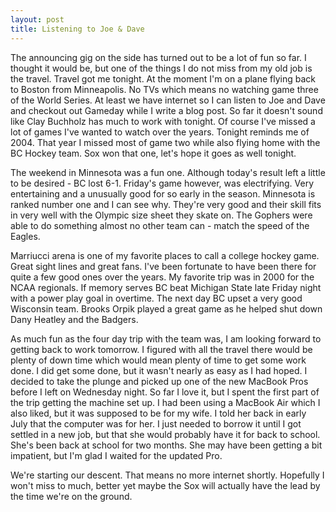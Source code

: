 ```yaml
---
layout: post
title: Listening to Joe & Dave
---
```


The announcing gig on the side has turned out to be a lot of fun so far. I thought it would be, but one of the things I do not miss from my old job is the travel. Travel got me tonight. At the moment I'm on a plane flying back to Boston from Minneapolis. No TVs which means no watching game three of the World Series. At least we have internet so I can listen to Joe and Dave and checkout out Gameday while I write a blog post. So far it doesn't sound like Clay Buchholz has much to work with tonight. Of course I've missed a lot of games I've wanted to watch over the years. Tonight reminds me of 2004. That year I missed most of game two while also flying home with the BC Hockey team. Sox won that one, let's hope it goes as well tonight. 

The weekend in Minnesota was a fun one. Although today's result left a little to be desired - BC lost 6-1. Friday's game however, was electrifying. Very entertaining and a unusually good for so early in the season. Minnesota is ranked number one and I can see why. They're very good and their skill fits in very well with the Olympic size sheet they skate on. The Gophers were able to do something almost no other team can - match the speed of the Eagles.

Marriucci arena is one of my favorite places to call a college hockey game. Great sight lines and great fans. I've been fortunate to have been there for quite a few good ones over the years. My favorite trip was in 2000 for the NCAA regionals. If memory serves BC beat Michigan State late Friday night with a power play goal in overtime. The next day BC upset a very good Wisconsin team. Brooks Orpik played a great game as he helped shut down Dany Heatley and the Badgers. 

As much fun as the four day trip with the team was, I am looking forward to getting back to work tomorrow. I figured with all the travel there would be plenty of down time which would mean plenty of time to get some work done. I did get some done, but it wasn't nearly as easy as I had hoped. I decided to take the plunge and picked up one of the new MacBook Pros before I left on Wednesday night. So far I love it, but I spent the first part of the trip getting the machine set up. I had been using a MacBook Air which I also liked, but it was supposed to be for my wife. I told her back in early July that the computer was for her. I just needed to borrow it until I got settled in a new job, but that she would probably have it for back to school. She's been back at school for two months. She may have been getting a bit impatient, but I'm glad I waited for the updated Pro. 

We're starting our descent. That means no more internet shortly. Hopefully I won't miss to much, better yet maybe the Sox will actually have the lead by the time we're on the ground. 
